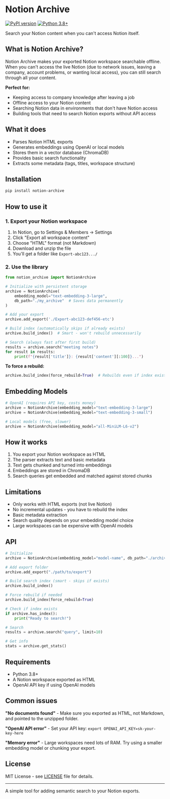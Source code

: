 # Notion Archive

[![PyPI version](https://badge.fury.io/py/notion-archive.svg)](https://badge.fury.io/py/notion-archive)
[![Python 3.8+](https://img.shields.io/badge/python-3.8+-blue.svg)](https://www.python.org/downloads/)

Search your Notion content when you can't access Notion itself.

## What is Notion Archive?

Notion Archive makes your exported Notion workspace searchable offline. When you can't access the live Notion (due to network issues, leaving a company, account problems, or wanting local access), you can still search through all your content.

**Perfect for:**
- Keeping access to company knowledge after leaving a job
- Offline access to your Notion content
- Searching Notion data in environments that don't have Notion access
- Building tools that need to search Notion exports without API access

## What it does

- Parses Notion HTML exports 
- Generates embeddings using OpenAI or local models
- Stores them in a vector database (ChromaDB)
- Provides basic search functionality
- Extracts some metadata (tags, titles, workspace structure)

## Installation

```bash
pip install notion-archive
```

## How to use it

### 1. Export your Notion workspace
1. In Notion, go to Settings & Members → Settings
2. Click "Export all workspace content"
3. Choose "HTML" format (not Markdown)
4. Download and unzip the file
5. You'll get a folder like `Export-abc123.../`

### 2. Use the library
```python
from notion_archive import NotionArchive

# Initialize with persistent storage
archive = NotionArchive(
    embedding_model="text-embedding-3-large",
    db_path="./my_archive"  # Saves data permanently
)

# Add your export
archive.add_export('./Export-abc123-def456-etc')

# Build index (automatically skips if already exists)
archive.build_index()  # Smart - won't rebuild unnecessarily

# Search (always fast after first build)
results = archive.search("meeting notes")
for result in results:
    print(f"{result['title']}: {result['content'][:100]}...")
```

**To force a rebuild:**
```python
archive.build_index(force_rebuild=True)  # Rebuilds even if index exists
```

## Embedding Models

```python
# OpenAI (requires API key, costs money)
archive = NotionArchive(embedding_model="text-embedding-3-large")
archive = NotionArchive(embedding_model="text-embedding-3-small")

# Local models (free, slower)
archive = NotionArchive(embedding_model="all-MiniLM-L6-v2")
```

## How it works

1. You export your Notion workspace as HTML
2. The parser extracts text and basic metadata 
3. Text gets chunked and turned into embeddings
4. Embeddings are stored in ChromaDB
5. Search queries get embedded and matched against stored chunks

## Limitations

- Only works with HTML exports (not live Notion)
- No incremental updates - you have to rebuild the index
- Basic metadata extraction
- Search quality depends on your embedding model choice
- Large workspaces can be expensive with OpenAI models

## API

```python
# Initialize
archive = NotionArchive(embedding_model="model-name", db_path="./archive_db")

# Add export folder  
archive.add_export("./path/to/export")

# Build search index (smart - skips if exists)
archive.build_index()

# Force rebuild if needed
archive.build_index(force_rebuild=True)

# Check if index exists
if archive.has_index():
    print("Ready to search!")

# Search
results = archive.search("query", limit=10)

# Get info
stats = archive.get_stats()
```

## Requirements

- Python 3.8+
- A Notion workspace exported as HTML
- OpenAI API key if using OpenAI models

## Common issues

**"No documents found"** - Make sure you exported as HTML, not Markdown, and pointed to the unzipped folder.

**"OpenAI API error"** - Set your API key: `export OPENAI_API_KEY=sk-your-key-here`

**"Memory error"** - Large workspaces need lots of RAM. Try using a smaller embedding model or chunking your export.

## License

MIT License - see [LICENSE](LICENSE) file for details.

---

A simple tool for adding semantic search to your Notion exports.